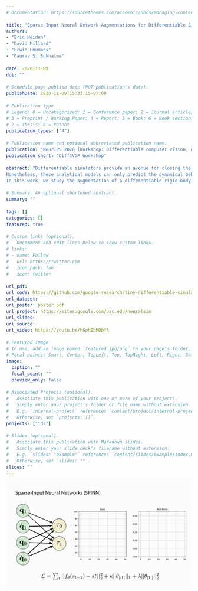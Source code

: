 ```yaml
---
# Documentation: https://sourcethemes.com/academic/docs/managing-content/

title: "Sparse-Input Neural Network Augmentations for Differentiable Simulators"
authors:
- "Eric Heiden"
- "David Millard"
- "Erwin Coumans"
- "Gaurav S. Sukhatme"

date: 2020-11-09
doi: ""

# Schedule page publish date (NOT publication's date).
publishDate: 2020-11-09T15:33:15-07:00

# Publication type.
# Legend: 0 = Uncategorized; 1 = Conference paper; 2 = Journal article;
# 3 = Preprint / Working Paper; 4 = Report; 5 = Book; 6 = Book section;
# 7 = Thesis; 8 = Patent
publication_types: ["4"]

# Publication name and optional abbreviated publication name.
publication: "NeurIPS 2020 [Workshop: Differentiable computer vision, graphics, and physics in machine learning](https://montrealrobotics.ca/diffcvgp/)"
publication_short: "DiffCVGP Workshop"

abstract: "Differentiable simulators provide an avenue for closing the sim2real gap by enabling the use of efficient, gradient-based optimization algorithms to find the simulation parameters that best fit the observed sensor readings.
Nonetheless, these analytical models can only predict the dynamical behavior of systems they have been designed for.
In this work, we study the augmentation of a differentiable rigid-body physics engine via neural networks that is able to learn nonlinear relationships between dynamic quantities and can thus learn effects not accounted for in the traditional simulator. By optimizing with a sparse-group lasso penalty, we are able to reduce the neural augmentations to the necessary inputs that are needed in the learned models of the simulator while achieving highly accurate predictions."

# Summary. An optional shortened abstract.
summary: ""

tags: []
categories: []
featured: true

# Custom links (optional).
#   Uncomment and edit lines below to show custom links.
# links:
# - name: Follow
#   url: https://twitter.com
#   icon_pack: fab
#   icon: twitter

url_pdf:
url_code: https://github.com/google-research/tiny-differentiable-simulator
url_dataset:
url_poster: poster.pdf
url_project: https://sites.google.com/usc.edu/neuralsim
url_slides:
url_source:
url_video: https://youtu.be/hGphZbMDbYA

# Featured image
# To use, add an image named `featured.jpg/png` to your page's folder. 
# Focal points: Smart, Center, TopLeft, Top, TopRight, Left, Right, BottomLeft, Bottom, BottomRight.
image:
  caption: ""
  focal_point: ""
  preview_only: false

# Associated Projects (optional).
#   Associate this publication with one or more of your projects.
#   Simply enter your project's folder or file name without extension.
#   E.g. `internal-project` references `content/project/internal-project/index.md`.
#   Otherwise, set `projects: []`.
projects: ["ids"]

# Slides (optional).
#   Associate this publication with Markdown slides.
#   Simply enter your slide deck's filename without extension.
#   E.g. `slides: "example"` references `content/slides/example/index.md`.
#   Otherwise, set `slides: ""`.
slides: ""
---
```


<img src=training.gif/>